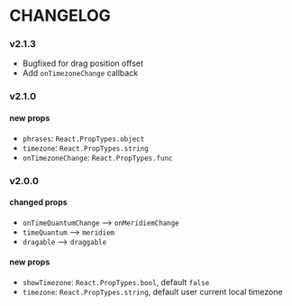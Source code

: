 # CHANGELOG

### v2.1.3

- Bugfixed for drag position offset
- Add `onTimezoneChange` callback

### v2.1.0

#### new props

- `phrases`: `React.PropTypes.object`
- `timezone`: `React.PropTypes.string`
- `onTimezoneChange`: `React.PropTypes.func`

### v2.0.0

#### changed props

- `onTimeQuantumChange` --> `onMeridiemChange`
- `timeQuantum` --> `meridiem`
- `dragable` --> `draggable`

#### new props

- `showTimezone`: `React.PropTypes.bool`, default `false`
- `timezone`:  `React.PropTypes.string`, default user current local timezone
